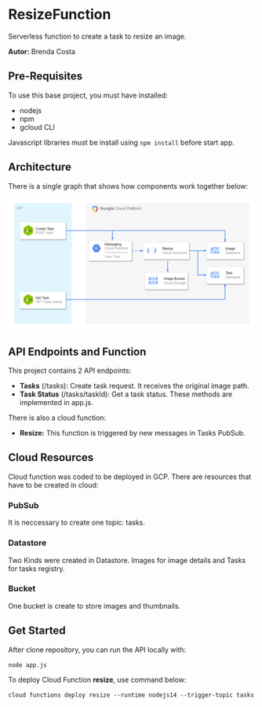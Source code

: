 # ResizeFunction
Serverless function to create a task to resize an image.

**Autor:** Brenda Costa

## Pre-Requisites
To use this base project, you must have installed:
- nodejs
- npm
- gcloud CLI

Javascript libraries must be install using `npm install` before start app. 

## Architecture
There is a single graph that shows how components work together below:

![Architecture](Arquitectura.png "Architecture")

## API Endpoints and Function
This project contains 2 API endpoints:
- **Tasks** (/tasks): Create task request. It receives the original image path.
- **Task Status** (/tasks/taskId): Get a task status.
These methods are implemented in app.js.

There is also a cloud function:
- **Resize:** This function is triggered by new messages in Tasks PubSub.

## Cloud Resources
Cloud function was coded to be deployed in GCP. There are resources that have to be created in cloud:

### PubSub
It is neccessary to create one topic: tasks.

### Datastore
Two Kinds were created in Datastore. Images for image details and Tasks for tasks registry.

### Bucket
One bucket is create to store images and thumbnails.

## Get Started
After clone repository, you can run the API locally with:

```
node app.js
```

To deploy Cloud Function **resize**, use command below:

```
cloud functions deploy resize --runtime nodejs14 --trigger-topic tasks
```